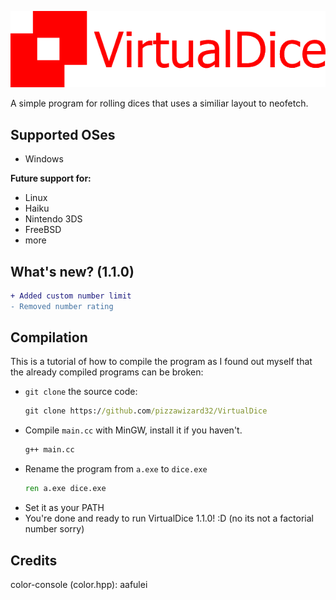 ![VirtualDice](https://github.com/pizzawizard32/VirtualDice/blob/main/virtualdice.png?raw=true)

A simple program for rolling dices that uses a similiar layout to neofetch.

## Supported OSes
- Windows

**Future support for:**
- Linux
- Haiku
- Nintendo 3DS
- FreeBSD
- more

## What's new? (1.1.0)
```diff
+ Added custom number limit
- Removed number rating
```

## Compilation
This is a tutorial of how to compile the program as I found out myself that the already compiled programs can be broken:
- `git clone` the source code:
  ```cmd
  git clone https://github.com/pizzawizard32/VirtualDice
  ```
- Compile `main.cc` with MinGW, install it if you haven't.
  ```cmd
  g++ main.cc
  ```
- Rename the program from `a.exe` to `dice.exe`
  ```cmd
  ren a.exe dice.exe
  ```
- Set it as your PATH
- You're done and ready to run VirtualDice 1.1.0! :D (no its not a factorial number sorry)

## Credits
color-console (color.hpp): aafulei

